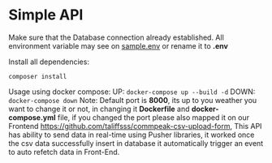 # Simple API

Make sure that the Database connection already established.
All environment variable may see on [sample.env](https://github.com/taliffsss/Symfony-test/blob/master/sample.env "sample.env") or rename it to **.env**

Install all dependencies:

    composer install

Usage using docker compose:
UP: `docker-compose up --build -d`
DOWN: `docker-compose down`
Note: Default port is **8000**, its up to you weather you want to change it or not, in changing it **Dockerfile** and **docker-compose.yml** file, if you changed the port please also mapped it on our Frontend https://github.com/taliffsss/commpeak-csv-upload-form,
This API has ability to send data in real-time using Pusher libraries, it worked once the csv data successfully insert in database it automatically trigger an event to auto refetch data in Front-End.
